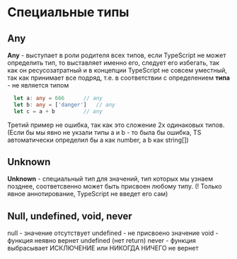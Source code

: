 # Специальные типы

## Any
__Any__ - выступает в роли родителя всех типов, если TypeScript не может определить
тип, то выставляет именно его, следует его избегать, так как он ресусозатратный
и в концепции TypeScript не совсем уместный, так как принимает все подряд, т.е.
в соответствии с определением __типа__ - не является типом

```typescript
  let a: any = 666      // any
  let b: any = ['danger']   // any
  let c = a + b         // any 
```

Третий пример не ошибка, так как это сложение 2х одинаковых типов.
(Если бы мы явно не укзали типы a и b - то была бы ошибка, TS автоматически
определил бы a как number, а b как string[]) 

## Unknown
__Unknown__ - специальный тип для значений, тип которых мы узнаем позднее,
соответсвенно может быть присвоен любому типу.
(! Только явное аннотирование, TypeScript не введет его сам)


## Null, undefined, void, never

null - значение отсутствует
undefined - не присвоено значение
void - функция неявно вернет undefined (нет return)
never - функция выбрасывает ИСКЛЮЧЕНИЕ или НИКОГДА НИЧЕГО не вернет
